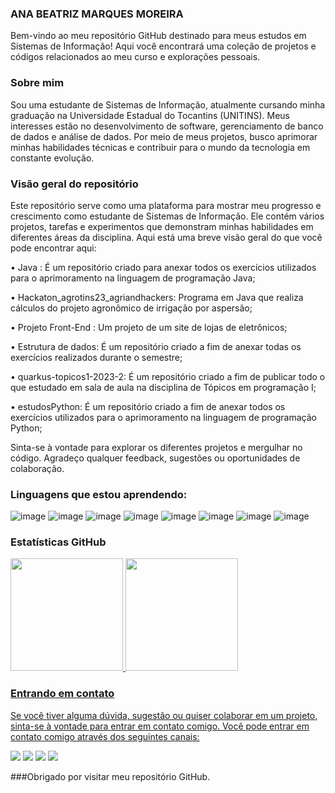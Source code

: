 ### ANA BEATRIZ MARQUES MOREIRA

Bem-vindo ao meu repositório GitHub destinado para meus estudos em Sistemas de Informação! Aqui você encontrará uma coleção de projetos e códigos relacionados ao meu curso e explorações pessoais.

### Sobre mim
Sou uma estudante de Sistemas de Informação, atualmente cursando minha graduação na Universidade Estadual do Tocantins (UNITINS). Meus interesses estão no desenvolvimento de software, gerenciamento de banco de dados e análise de dados. Por meio de meus projetos, busco aprimorar minhas habilidades técnicas e contribuir para o mundo da tecnologia em constante evolução.

### Visão geral do repositório
Este repositório serve como uma plataforma para mostrar meu progresso e crescimento como estudante de Sistemas de Informação. Ele contém vários projetos, tarefas e experimentos que demonstram minhas habilidades em diferentes áreas da disciplina. Aqui está uma breve visão geral do que você pode encontrar aqui:

• Java : É um repositório criado para anexar todos os exercícios utilizados para o aprimoramento na linguagem de programação Java;

• Hackaton_agrotins23_agriandhackers: Programa em Java que realiza cálculos do projeto agronômico de irrigação por aspersão; 

• Projeto Front-End : Um projeto de um site de lojas de eletrônicos;

• Estrutura de dados: É um repositório criado a fim de anexar todas os exercícios realizados durante o semestre;

• quarkus-topicos1-2023-2: É um repositório criado a fim de publicar todo o que estudado em sala de aula na disciplina de Tópicos em programação I;

• estudosPython: É um repositório criado a fim de anexar todos os exercícios utilizados para o aprimoramento na linguagem de programação Python;

Sinta-se à vontade para explorar os diferentes projetos e mergulhar no código. Agradeço qualquer feedback, sugestões ou oportunidades de colaboração.

### Linguagens que estou aprendendo:
![image](https://img.shields.io/badge/Python-3776AB?style=for-the-badge&logo=python&logoColor=white)
![image](https://img.shields.io/badge/HTML5-E34F26?style=for-the-badge&logo=html5&logoColor=white)
![image](https://img.shields.io/badge/CSS3-1572B6?style=for-the-badge&logo=css3&logoColor=white)
![image](https://img.shields.io/badge/JavaScript-323330?style=for-the-badge&logo=javascript&logoColor=F7DF1E)
![image](	https://img.shields.io/badge/Java-ED8B00?style=for-the-badge&logo=openjdk&logoColor=white)
![image](https://img.shields.io/badge/Angular-DD0031?style=for-the-badge&logo=angular&logoColor=white)
![image](	https://img.shields.io/badge/MySQL-00000F?style=for-the-badge&logo=mysql&logoColor=white)
![image](https://img.shields.io/badge/PostgreSQL-316192?style=for-the-badge&logo=postgresql&logoColor=white)

### Estatísticas GitHub
<div>
<a href="https://github.com/ana-bmm0623">
<img loading="lazy" height="180em" src="https://github-readme-stats.vercel.app/api/top-langs/?username=ana-bmm0623&layout=compact&langs_count=7&theme=dracula"/>
<img loading="lazy" height="180em" src="https://github-readme-stats.vercel.app/api?username=ana-bmm0623&show_icons=true&theme=dracula&include_all_commits=true&count_private=true"/>
</div>
 
### Entrando em contato
Se você tiver alguma dúvida, sugestão ou quiser colaborar em um projeto, sinta-se à vontade para entrar em contato comigo. Você pode entrar em contato comigo através dos seguintes canais:

<div>
<a href="https://instagram.com/anabmarquesm" target="_blank"><img loading="lazy" src="https://img.shields.io/badge/-Instagram-%23E4405F?style=for-the-badge&logo=instagram&logoColor=white" target="_blank"></a>
<a href="https://t.me/anabeatrizmarquesmoreira" target="_blank"><img loading="lazy" src="https://img.shields.io/badge/Telegram-2CA5E0?style=for-the-badge&logo=telegram&logoColor=white" target="_blank"></a>
<a href = "mailto:contato@marquesmoreiraanabeatriz84@gmail.com"><img loading="lazy" src="https://img.shields.io/badge/Gmail-D14836?style=for-the-badge&logo=gmail&logoColor=white" target="_blank"></a>
<a href="https://www.linkedin.com/in/anabeatrizmarquesmoreira" target="_blank"><img loading="lazy" src="https://img.shields.io/badge/-LinkedIn-%230077B5?style=for-the-badge&logo=linkedin&logoColor=white" target="_blank"></a>   
</div>

###Obrigado por visitar meu repositório GitHub.
